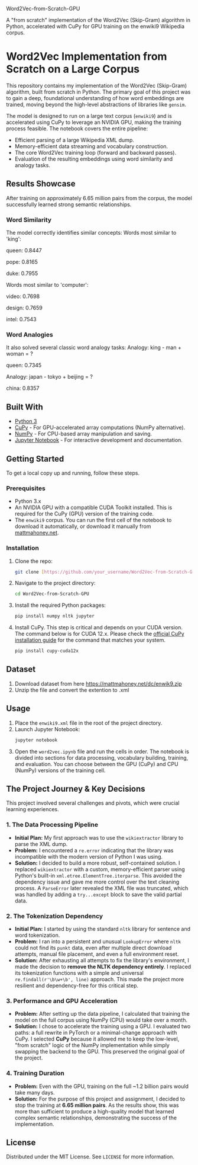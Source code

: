 Word2Vec-from-Scratch-GPU

A "from scratch" implementation of the Word2Vec (Skip-Gram) algorithm in Python, accelerated with CuPy for GPU training on the enwiki9 Wikipedia corpus.


# Word2Vec Implementation from Scratch on a Large Corpus

This repository contains my implementation of the Word2Vec (Skip-Gram) algorithm, built from scratch in Python. The primary goal of this project was to gain a deep, foundational understanding of how word embeddings are trained, moving beyond the high-level abstractions of libraries like `gensim`.

The model is designed to run on a large text corpus (`enwiki9`) and is accelerated using CuPy to leverage an NVIDIA GPU, making the training process feasible. The notebook covers the entire pipeline:
* Efficient parsing of a large Wikipedia XML dump.
* Memory-efficient data streaming and vocabulary construction.
* The core Word2Vec training loop (forward and backward passes).
* Evaluation of the resulting embeddings using word similarity and analogy tasks.

## Results Showcase

After training on approximately 6.65 million pairs from the corpus, the model successfully learned strong semantic relationships.

### Word Similarity
The model correctly identifies similar concepts:
Words most similar to 'king':

queen: 0.8447

pope: 0.8165

duke: 0.7955

Words most similar to 'computer':

video: 0.7698

design: 0.7659

intel: 0.7543


### Word Analogies
It also solved several classic word analogy tasks:
Analogy: king - man + woman = ?

queen: 0.7345

Analogy: japan - tokyo + beijing = ?

china: 0.8357


## Built With

* [Python 3](https://www.python.org/)
* [CuPy](https://cupy.dev/) - For GPU-accelerated array computations (NumPy alternative).
* [NumPy](https://numpy.org/) - For CPU-based array manipulation and saving.
* [Jupyter Notebook](https://jupyter.org/) - For interactive development and documentation.

## Getting Started

To get a local copy up and running, follow these steps.

### Prerequisites

* Python 3.x
* An NVIDIA GPU with a compatible CUDA Toolkit installed. This is required for the CuPy (GPU) version of the training code.
* The `enwiki9` corpus. You can run the first cell of the notebook to download it automatically, or download it manually from [mattmahoney.net](http://mattmahoney.net/dc/enwiki9.zip).

### Installation

1.  Clone the repo:
    ```sh
    git clone [https://github.com/your_username/Word2Vec-from-Scratch-GPU.git](https://github.com/your_username/Word2Vec-from-Scratch-GPU.git)
    ```
2.  Navigate to the project directory:
    ```sh
    cd Word2Vec-from-Scratch-GPU
    ```
3.  Install the required Python packages:
    ```sh
    pip install numpy nltk jupyter
    ```
4.  Install CuPy. This step is critical and depends on your CUDA version. The command below is for CUDA 12.x. Please check the [official CuPy installation guide](https://docs.cupy.dev/en/stable/install.html) for the command that matches your system.
    ```sh
    pip install cupy-cuda12x
    ```

## Dataset

1. Download dataset from here https://mattmahoney.net/dc/enwik9.zip
2. Unzip the file and convert the extention to .xml

## Usage

1.  Place the `enwiki9.xml` file in the root of the project directory.
2.  Launch Jupyter Notebook:
    ```sh
    jupyter notebook
    ```
3.  Open the `word2vec.ipynb` file and run the cells in order. The notebook is divided into sections for data processing, vocabulary building, training, and evaluation. You can choose between the GPU (CuPy) and CPU (NumPy) versions of the training cell.

## The Project Journey & Key Decisions

This project involved several challenges and pivots, which were crucial learning experiences.

### 1. The Data Processing Pipeline
* **Initial Plan:** My first approach was to use the `wikiextractor` library to parse the XML dump.
* **Problem:** I encountered a `re.error` indicating that the library was incompatible with the modern version of Python I was using.
* **Solution:** I decided to build a more robust, self-contained solution. I replaced `wikiextractor` with a custom, memory-efficient parser using Python's built-in `xml.etree.ElementTree.iterparse`. This avoided the dependency issue and gave me more control over the text cleaning process. A `ParseError` later revealed the XML file was truncated, which was handled by adding a `try...except` block to save the valid partial data.

### 2. The Tokenization Dependency
* **Initial Plan:** I started by using the standard `nltk` library for sentence and word tokenization.
* **Problem:** I ran into a persistent and unusual `LookupError` where `nltk` could not find its `punkt` data, even after multiple direct download attempts, manual file placement, and even a full environment reset.
* **Solution:** After exhausting all attempts to fix the library's environment, I made the decision to **remove the NLTK dependency entirely**. I replaced its tokenization functions with a simple and universal `re.findall(r'\b\w+\b', line)` approach. This made the project more resilient and dependency-free for this critical step.

### 3. Performance and GPU Acceleration
* **Problem:** After setting up the data pipeline, I calculated that training the model on the full corpus using NumPy (CPU) would take over a month.
* **Solution:** I chose to accelerate the training using a GPU. I evaluated two paths: a full rewrite in PyTorch or a minimal-change approach with CuPy. I selected **CuPy** because it allowed me to keep the low-level, "from scratch" logic of the NumPy implementation while simply swapping the backend to the GPU. This preserved the original goal of the project.

### 4. Training Duration
* **Problem:** Even with the GPU, training on the full ~1.2 billion pairs would take many days.
* **Solution:** For the purpose of this project and assignment, I decided to stop the training at **6.65 million pairs**. As the results show, this was more than sufficient to produce a high-quality model that learned complex semantic relationships, demonstrating the success of the implementation.

## License

Distributed under the MIT License. See `LICENSE` for more information.
